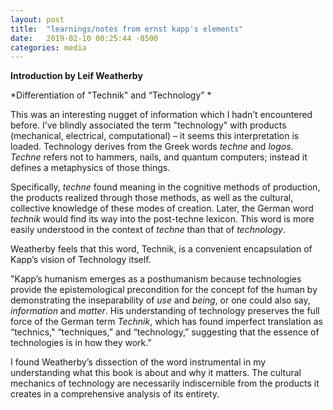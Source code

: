 ```yaml
---
layout: post
title:  "learnings/notes from ernst kapp's elements"
date:   2019-02-10 00:25:44 -0500
categories: media
---
```

**Introduction by Leif Weatherby**

*Differentiation of "Technik" and “Technology” *

This was an interesting nugget of information which I hadn’t encountered before. I’ve blindly associated the term "technology" with products (mechanical, electrical, computational) – it seems this interpretation is loaded. Technology derives from the Greek words *techne* and *logos*. *Techne* refers not to hammers, nails, and quantum computers; instead it defines a metaphysics of those things.

Specifically, *techne* found meaning in the cognitive methods of production, the products realized through those methods, as well as the cultural, collective knowledge of these modes of creation. Later, the German word *technik* would find its way into the post-techne lexicon. This word is more easily understood in the context of *techne* than that of *technology*. 

Weatherby feels that this word, Technik, is a convenient encapsulation of Kapp’s vision of Technology itself. 

"Kapp’s humanism emerges as a posthumanism because technologies provide the epistemological precondition for the concept fof the human by demonstrating the inseparability of *use* and *being*, or one could also say, *information* and *matter*. His understanding of technology preserves the full force of the German term *Technik*, which has found imperfect translation as “technics," “techniques,” and “technology,” suggesting that the essence of technologies is in how they work.”

I found Weatherby’s dissection of the word instrumental in my understanding what this book is about and why it matters. The cultural mechanics of technology are necessarily indiscernible from the products it creates in a comprehensive analysis of its entirety.


